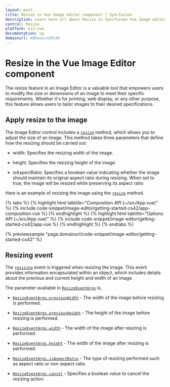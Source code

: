 ```yaml
---
layout: post
title: Resize in Vue Image editor component | Syncfusion
description: Learn here all about Resize in Syncfusion Vue Image editor component of Syncfusion Essential JS 2 and more.
control: Resize
platform: ej2-vue
documentation: ug
domainurl: ##DomainURL##
---
```


# Resize in the Vue Image Editor component

The resize feature in an Image Editor is a valuable tool that empowers users to modify the size or dimensions of an image to meet their specific requirements. Whether it's for printing, web display, or any other purpose, this feature allows users to tailor images to their desired specifications.

## Apply resize to the image 

The Image Editor control includes a [`resize`](https://ej2.syncfusion.com/vue/documentation/api/image-editor/#resize) method, which allows you to adjust the size of an image. This method takes three parameters that define how the resizing should be carried out:

* width: Specifies the resizing width of the image.

* height: Specifies the resizing height of the image.

* isAspectRatio: Specifies a boolean value indicating whether the image should maintain its original aspect ratio during resizing. When set to true, the image will be resized while preserving its aspect ratio 

Here is an example of resizing the image using the [`resize`](https://ej2.syncfusion.com/vue/documentation/api/image-editor/#resize) method. 

{% tabs %}
{% highlight html tabtitle="Composition API (~/src/App.vue)" %}
{% include code-snippet/image-editor/getting-started-cs42/app-composition.vue %}
{% endhighlight %}
{% highlight html tabtitle="Options API (~/src/App.vue)" %}
{% include code-snippet/image-editor/getting-started-cs42/app.vue %}
{% endhighlight %}
{% endtabs %}
        
{% previewsample "page.domainurl/code-snippet/image-editor/getting-started-cs42" %}

## Resizing event

The [`resizing`](https://ej2.syncfusion.com/vue/documentation/api/image-editor/#resizing) event is triggered when resizing the image. This event provides information encapsulated within an object, which includes details about the previous and current height and width of an image.

The parameter available in [`ResizeEventArgs`](https://ej2.syncfusion.com/vue/documentation/api/image-editor/resizeEventArgs/) is,

* [`ResizeEventArgs.previousWidth`](https://ej2.syncfusion.com/vue/documentation/api/image-editor/resizeEventArgs/#previouswidth) - The width of the image before resizing is performed.

* [`ResizeEventArgs.previousHeight`](https://ej2.syncfusion.com/vue/documentation/api/image-editor/resizeEventArgs/#previousheight) - The height of the image before resizing is performed.

* [`ResizeEventArgs.width`](https://ej2.syncfusion.com/vue/documentation/api/image-editor/resizeEventArgs/#width) - The width of the image after resizing is performed.

* [`ResizeEventArgs.height`](https://ej2.syncfusion.com/vue/documentation/api/image-editor/resizeEventArgs/#height) - The width of the image after resizing is performed.

* [`ResizeEventArgs.isAspectRatio`](https://ej2.syncfusion.com/vue/documentation/api/image-editor/resizeEventArgs/#isaspectratio) - The type of resizing performed such as aspect ratio or non-aspect ratio.

* [`ResizeEventArgs.cancel`](https://ej2.syncfusion.com/vue/documentation/api/image-editor/resizeEventArgs/#cancel) - Specifies a boolean value to cancel the resizing action.